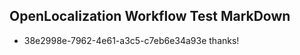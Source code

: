 ## OpenLocalization Workflow Test MarkDown
* 38e2998e-7962-4e61-a3c5-c7eb6e34a93e thanks!

<!--HONumber=Jul16_HO2-->


